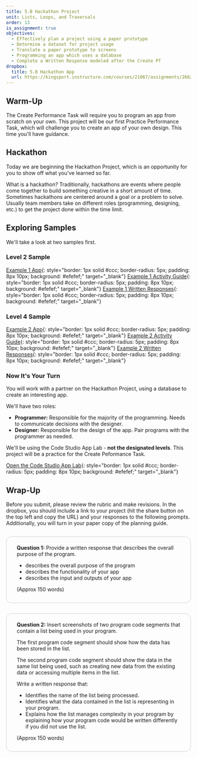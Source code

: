 ```yaml
---
title: 5.B Hackathon Project
unit: Lists, Loops, and Traversals
order: 13
is_assignment: true
objectives:
  - Effectively plan a project using a paper prototype
  - Determine a dataset for project usage
  - Translate a paper prototype to screens
  - Programming an app which uses a database
  - Complete a Written Response modeled after the Create PT
dropbox:
  title: 5.B Hackathon App
  url: https://kingsport.instructure.com/courses/21067/assignments/266217
---
```


## Warm-Up

The Create Performance Task will require you to program an app from scratch on your own. This project will be our first Practice Performance Task, which will challenge you to create an app of your own design. This time you'll have guidance.

## Hackathon

Today we are beginning the Hackathon Project, which is an opportunity for you to show off what you've learned so far.

What is a hackathon? Traditionally, hackathons are events where people come together to build something creative in a short amount of time. Sometimes hackathons are centered around a goal or a problem to solve. Usually team members take on different roles (programming, designing, etc.) to get the project done within the time limit.

## Exploring Samples

We'll take a look at two samples first.

### Level 2 Sample

[Example 1 App](https://studio.code.org/projects/applab/hGGs32BtXJMHnxpglngOa3XWPYHzy1obVNG9GYrgU5I){: style="border: 1px solid #ccc; border-radius: 5px; padding: 8px 10px; background: #efefef;" target="\_blank"}
[Example 1 Activity Guide](https://docs.google.com/document/d/1k4Gy9UlB7jNfDwq-zFxyODi5fgNTaom1uuTE7HgpFv8/preview){: style="border: 1px solid #ccc; border-radius: 5px; padding: 8px 10px; background: #efefef;" target="\_blank"}
[Example 1 Written Responses](https://docs.google.com/document/d/1CnpIoCRDR511Poisw9AWBs2_MZjYS4fKJGiqV_mIdss/preview){: style="border: 1px solid #ccc; border-radius: 5px; padding: 8px 10px; background: #efefef;" target="\_blank"}

### Level 4 Sample

[Example 2 App](https://studio.code.org/projects/applab/zmiLk9B9ZWKLeJtoXNEiuxn92IpZukOz8xZWBLzzz9M){: style="border: 1px solid #ccc; border-radius: 5px; padding: 8px 10px; background: #efefef;" target="\_blank"}
[Example 2 Activity Guide](https://docs.google.com/document/d/1oz5uUMSTi4VKGwBfT9cW3riBUFE5MEbg2baHPDg_U2k/preview){: style="border: 1px solid #ccc; border-radius: 5px; padding: 8px 10px; background: #efefef;" target="\_blank"}
[Example 2 Written Responses](https://docs.google.com/document/d/1HbpOLfJHCzWEJjOsoXhl2QKocIcs32G3iB-zzw0ddXc/preview){: style="border: 1px solid #ccc; border-radius: 5px; padding: 8px 10px; background: #efefef;" target="\_blank"}

### Now It's Your Turn

You will work with a partner on the Hackathon Project, using a database to create an interesting app.

We'll have two roles:

- **Programmer:** Responsible for the majority of the programming. Needs to communicate decisions with the designer.
- **Designer:** Responsible for the design of the app. Pair programs with the programmer as needed.

We'll be using the Code Studio App Lab - **not the designated levels**. This project will be a practice for the Create Peformance Task.

[Open the Code Studio App Lab](https://studio.code.org/projects/applab/){: style="border: 1px solid #ccc; border-radius: 5px; padding: 8px 10px; background: #efefef;" target="\_blank"}

## Wrap-Up

Before you submit, please review the rubric and make revisions. In the dropbox, you should include a link to your project (hit the share button on the top left and copy the URL) and your responses to the following prompts. Additionally, you will turn in your paper copy of the planning guide.

<div style="border: 1px solid #ccc; border-radius: 15px; padding: 0.5em 2em 1em 2em; margin: 2em 0 0 0;">
  <p class="text-xl"><strong>Question 1:</strong>  Provide a written response that describes the overall purpose of the program.</p>
  <ul>
    <li>describes the overall purpose of the program </li>
    <li>describes the functionality of your app</li>
    <li>describes the input and outputs of your app</li>
  </ul>
  <p>(Approx 150 words)</p>
</div>

<div style="border: 1px solid #ccc; border-radius: 15px; padding: 0.5em 2em 1em 2em; margin: 2em 0 0 0;">
  <p class="text-xl"><strong>Question 2:</strong> Insert screenshots of two program code segments that contain a list being used in your program.</p> 
  <p>The first program code segment should show how the data has been stored in the list.</p>
  <p>The second program code segment should show the data in the same list being used, such as creating new data from the existing data or accessing multiple items in the list. </p>
  <p>Write a written response that:</p>
  <ul>
    <li>Identifies the name of the list being processed.</li>
    <li>Identifies what the data contained in the list is representing in your program.</li>
    <li>Explains how the list manages complexity in your program by explaining how your program code would be written differently if you did not use the list.</li>
  </ul>
  <p>(Approx 150 words)</p>
</div>
